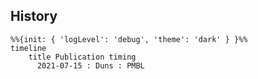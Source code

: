 ## History
```mermaid
%%{init: { 'logLevel': 'debug', 'theme': 'dark' } }%%
timeline
    title Publication timing
      2021-07-15 : Duns : PMBL
```
